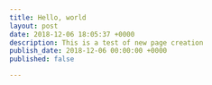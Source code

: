 ```yaml
---
title: Hello, world
layout: post
date: 2018-12-06 18:05:37 +0000
description: This is a test of new page creation
publish_date: 2018-12-06 00:00:00 +0000
published: false

---
```

